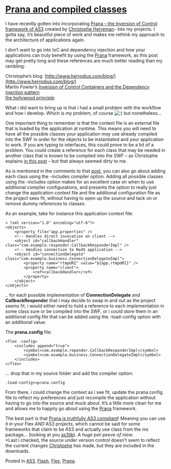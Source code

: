 # [Prana and compiled classes](http://custardbelly.com/blog/2008/05/10/prana-and-compiled-classes/)

I have recently gotten into incorporating [Prana – the Inversion of Control framework of AS3](http://www.pranaframework.org/) created by [Christophe Herreman](http://www.herrodius.com/blog/)- into my projects. I gotta say, it’s beautiful piece of work and makes me rethink my approach to the architecture of applications again.

I don’t want to go into IoC and dependency injection and how your applications can truly benefit by using the [Prana](http://www.pranaframework.org/) framework, as this post may get pretty long and these references are much better reading than my rambling:

Christophe’s blog: [http://www.herrodius.com/blog/](http://www.herrodius.com/blog/)  
Martin Fowler’s [Inversion of Control Containers and the Dependency injection pattern](http://martinfowler.com/articles/injection.html)  
[the hollywood principle](http://en.wikipedia.org/wiki/Hollywood_Principle)

What i did want to bring up is that i had a small problem with the workflow and how i develop. Which is my problem, of course ![:)](http://custardbelly.com/blog/wp-includes/images/smilies/icon_smile.gif) but nonetheless…

One important thing to remember is that the context file is an external file that is loaded by the application at runtime. This means you will need to have all the possible classes your application _may_ use already compiled into the SWF in order for the objects to be instantiated and your application to work. If you are typing to interfaces, this could prove to be a bit of a problem. You could create a reference for each class that may be needed in another class that is known to be compiled into the SWF – as Christophe explains [in this post](http://www.herrodius.com/blog/65) – but that always seemed dirty to me. 

As is mentioned in the comments to that [post](http://www.herrodius.com/blog/65), you can also go about adding each class using the -includes compiler option. Adding all possible classes using the -includes option makes for an excellent case on when to use additional compiler configurations, and presents the option to really just change the application context file and the additional configuration file as the project sees fit, without having to open up the source and tack on or remove dummy references to classes.

As an example, take for instance this application context file:
    
    < ?xml version="1.0" encoding="utf-8"?>
    <objects>
    	<property file="app.properties" />
    	<!-- Handles direct invocation on client -->
    	<object id="callbackHandler" class="com.example.responder.CallbackResponderImpl" />
    	<!-- Handles connection to Red5 application -->
    	<object id="connectionDelegate" class="com.example.business.ConnectionDelegateImpl">
    		<property name="rtmpURI" value="${app.rtmpURI}" />
    		<property name="client">
    			<ref>callbackHandler</ref>
    		</property>
    	</object>
    </objects>

.. for each possible implementation of **ConnectionDelegate** and **CallbackResponder** that i may decide to swap in and out as the project seems fit, i would either need to hold a reference to each implementation in some class sure or be compiled into the SWF, or i could store them in an additional config file that can be added using the -load-config option with an additional value:

The **prana.config** file:
    
    <flex -config>
    	<includes append="true">
    		<symbol>com.example.reponder.CallbackResponderImpl</symbol>
    		<symbol>com.example.business.ConnectionDelegateImpl</symbol>
    	</includes>
    </flex>

… drop that in my source folder and add the compiler option:
    
    -load-config+=prana.config

From there, i could change the context as i see fit, update the prana.config file to reflect my preferences and just recompile the application without having to go into the source and muck about. It’s a little more clean for me and allows me to happily go about using the [Prana](http://www.pranaframework.org/) framework.

The best part is that [Prana is truthfully AS3 compliant](http://www.herrodius.com/blog/64)! Meaning you can use it in your Flex _AND_ AS3 projects, which cannot be said for some frameworks that claim to be AS3 and actually use class from the mx package… (looking at you [as3lib](http://code.google.com/p/as3lib/)). _A huge pet-peeve of mine._  
*Last i checked, the source under version control doesn’t seem to reflect the current changes [Christophe](http://www.herrodius.com/blog/) has made, but they are included in the downloads.

Posted in [AS3](http://custardbelly.com/blog/category/as3/), [Flash](http://custardbelly.com/blog/category/flash/), [Flex](http://custardbelly.com/blog/category/flex/), [Prana](http://custardbelly.com/blog/category/prana/).
